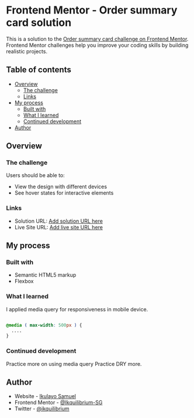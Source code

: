 # Frontend Mentor - Order summary card solution

This is a solution to the [Order summary card challenge on Frontend Mentor](https://www.frontendmentor.io/challenges/order-summary-component-QlPmajDUj). Frontend Mentor challenges help you improve your coding skills by building realistic projects. 

## Table of contents

- [Overview](#overview)
  - [The challenge](#the-challenge)
  - [Links](#links)
- [My process](#my-process)
  - [Built with](#built-with)
  - [What I learned](#what-i-learned)
  - [Continued development](#continued-development)
- [Author](#author)


## Overview

### The challenge

Users should be able to:

- View the design with different devices
- See hover states for interactive elements


### Links

- Solution URL: [Add solution URL here](https://your-solution-url.com)
- Live Site URL: [Add live site URL here](https://your-live-site-url.com)

## My process

### Built with

- Semantic HTML5 markup
- Flexbox

### What I learned

I applied media query for responsiveness in mobile device. 

```css

@media ( max-width: 500px ) {
  ....
}
```


### Continued development

Practice more on using media query
Practice DRY more.


## Author

- Website - [Ikulayo Samuel](https://www.your-site.com)
- Frontend Mentor - [@Ikquilibrium-SG](https://www.frontendmentor.io/profile/ikquilibrium-sg)
- Twitter - [@ikquilibrium](https://www.twitter.com/ikquilibrium)
